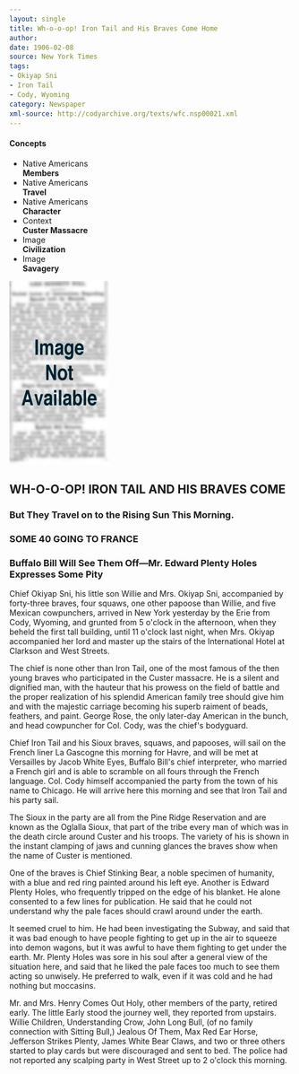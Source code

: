 ```yaml
---
layout: single
title: Wh-o-o-op! Iron Tail and His Braves Come Home
author: 
date: 1906-02-08
source: New York Times
tags:
- Okiyap Sni
- Iron Tail
- Cody, Wyoming
category: Newspaper
xml-source: http://codyarchive.org/texts/wfc.nsp00021.xml
---
```


<div class="concepts">
    <h4>Concepts</h4>
    <div class="keywords">
        <ul>
            <li>
                <span title="NA:Members" style="background-color: transparent; ">
                    <a title="NA:Members" onmouseover="highlightSpan(this.getAttribute('title'))">
                        Native Americans <br>
                        <strong>Members</strong>
                    </a>
                </span>
            </li>
            <li>
                <span title="NA:Travel" style="background-color: transparent; ">
                    <a title="NA:Travel" onmouseover="highlightSpan(this.getAttribute('title'))">
                        Native Americans <br>
                        <strong>Travel</strong>
                    </a>
                </span>
            </li>
            <li>
                <span title="NA:Character" style="background-color: transparent; ">
                    <a title="NA:Character" onmouseover="highlightSpan(this.getAttribute('title'))">
                        Native Americans <br>
                        <strong>Character</strong>
                    </a>
                </span>
            </li>
            <li>
                <span title="Context:Custer" style="background-color: transparent; ">
                    <a title="Context:Custer" onmouseover="highlightSpan(this.getAttribute('title'))">
                        Context <br>
                        <strong>Custer Massacre</strong>
                    </a>
                </span>
            </li>
            <li>
                <span title="Image:Civilization" style="background-color: transparent; ">
                    <a title="Image:Civilization" onmouseover="highlightSpan(this.getAttribute('title'))">
                        Image <br>
                        <strong>Civilization</strong>
                    </a>
                </span>
            </li>
            <li>
                <span title="Image:Savagery" style="background-color: transparent; ">
                    <a title="Image:Savagery" onmouseover="highlightSpan(this.getAttribute('title'))">
                        Image <br>
                        <strong>Savagery</strong>
                    </a>
                </span>
            </li>
        </ul>
    </div>
</div>

![Image not available](/figures/default_document.png "Image not available")

## WH-O-O-OP! IRON TAIL AND HIS BRAVES COME

### But They Travel on to the Rising Sun This Morning.

### SOME 40 GOING TO FRANCE

### Buffalo Bill Will See Them Off—Mr. Edward Plenty Holes Expresses Some Pity

<span title="NA:Members" style="background-color: transparent; ">Chief Okiyap Sni, his little son Willie and Mrs. Okiyap Sni, accompanied by forty-three braves, four squaws, one other papoose than Willie</span>, and five Mexican cowpunchers, arrived in New York yesterday by the Erie from Cody, Wyoming, and grunted from 5 o'clock in the afternoon, when they beheld the first tall building, until 11 o'clock last night, when Mrs. Okiyap accompanied her lord and master up the stairs of the International Hotel at Clarkson and West Streets.

<span title="Context:Custer" style="background-color: transparent; ">The chief is none other than <span title="NA:Members" style="background-color: transparent; ">Iron Tail</span>, one of the most famous of the then young braves who participated in the Custer massacre</span>. <span title="NA:Character" style="background-color: transparent; ">He is a silent and dignified man, with the hauteur that his prowess on the field of battle and the proper realization of his splendid American family tree should give him and with the majestic carriage becoming his superb raiment of beads, feathers, and paint</span>. George Rose, the only later-day American in the bunch, and head cowpuncher for Col. Cody, was the chief's bodyguard.

Chief <span title="NA:Members" style="background-color: transparent; ">Iron Tail and his Sioux braves, squaws, and papooses</span>, will <span title="NA:Travel" style="background-color: transparent; ">sail on the French liner La Gascogne this morning for Havre, and will be met at Versailles</span> by <span title="NA:Members" style="background-color: transparent; ">Jacob White Eyes</span>, Buffalo Bill's chief interpreter, who married a French girl and is able to scramble on all fours through the French language. Col. Cody himself accompanied the party from the town of his name to Chicago. He will arrive here this morning and see that Iron Tail and his party sail.

<span title="Context:Custer" style="background-color: transparent; ">The Sioux in the party are all from the Pine Ridge Reservation and are known as the Oglalla Sioux, that part of the tribe every man of which was in the death circle around Custer and his troops. The variety of his is shown in the instant clamping of jaws and cunning glances the braves show when the name of Custer is mentioned.</span>

One of the braves is <span title="NA:Members" style="background-color: transparent; ">Chief Stinking Bear</span>, a noble specimen of humanity, with a blue and red ring painted around his left eye. Another is <span title="NA:Members" style="background-color: transparent; ">Edward Plenty Holes</span>, who frequently tripped on the edge of his blanket. He alone consented to a few lines for publication. He said that he could not understand why the pale faces should crawl around under the earth.

It seemed cruel to him. He had been investigating the Subway, and said that it was bad enough to have people fighting to get up in the air to squeeze into demon wagons, but it was awful to have them fighting to get under the earth. <span title="Image:Civilization" style="background-color: transparent; ">Mr. Plenty Holes was sore in his soul after a general view of the situation here, and said that he liked the pale faces too much to see them acting so unwisely</span>. He preferred to walk, even if it was cold and he had nothing but moccasins.

<span title="NA:Members" style="background-color: transparent; ">Mr. and Mrs. Henry Comes Out Holy</span>, other members of the party, retired early. The little Early stood the journey well, they reported from upstairs. <span title="NA:Members" style="background-color: transparent; ">Willie Children, Understanding Crow, John Long Bull, (of no family connection with Sitting Bull,) Jealous Of Them, Max Red Ear Horse, Jefferson Strikes Plenty, James White Bear Claws, and two or three others</span> started to play cards but were discouraged and sent to bed. <span title="Image:Savagery" style="background-color: transparent; ">The police had not reported any scalping party in West Street up to 2 o'clock this morning</span>.
